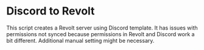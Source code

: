 # Discord to Revolt

This script creates a Revolt server using Discord template. It has issues with permissions not synced 
because permissions in Revolt and Discord work a bit different. Additional manual setting might be necessary.
